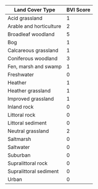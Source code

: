 | Land Cover Type        | BVI Score |
| ---------------------- | --------- |
|Acid grassland          | 1         |
|Arable and horticulture | 2         |
|Broadleaf woodland      | 5         |
|Bog                     | 1         |
|Calcareous grassland    | 1         |
|Coniferous woodland     | 3         |
|Fen, marsh and swamp    | 1         |
|Freshwater              | 0         |
|Heather                 | 1         |
|Heather grassland       | 1         |
|Improved grassland      | 1         |
|Inland rock             | 0         |
|Littoral rock           | 0         |
|Littoral sediment       | 0         |
|Neutral grassland       | 2         |
|Saltmarsh               | 0         |
|Saltwater               | 0         |
|Suburban                | 0         |
|Supralittoral rock      | 0         |
|Supralittoral sediment  | 0         |
|Urban                   | 0         |

